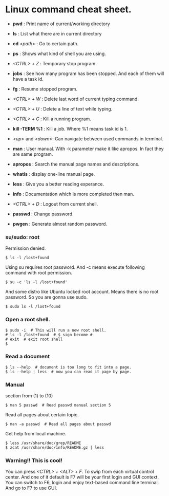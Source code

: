 # Linux command cheat sheet.

- **pwd** : Print name of current/working directory
- **ls** : List what there are in current directory
- **cd** \<*path*\> : Go to certain path.
- **ps** : Shows what kind of shell you are using.

- *\<CTRL\> + Z* : Temporary stop program
- **jobs** : See how many program has been stopped. And each of them will have a task id.
- **fg** : Resume stopped program.
- *\<CTRL\> + W* : Delete last word of current typing command.
- *\<CTRL\> + U* : Delete a line of text while typing.
- *\<CTRL\> + C* : Kill a running program.
- **kill -TERM %1** : Kill a job. Where %1 means task id is 1.

- *\<up\>* and *\<down\>*: Can navigate between used commands in terminal.

- **man** : User manual. With -k parameter make it like apropos.
In fact they are same program.
- **apropos** : Search the manual page names and descriptions.
- **whatis** : display one-line manual page.
- **less** : Give you a better reading experance.
- **info** : Documentation which is more completed then man.

- *\<CTRL\> + D* : Logout from current shell.
- **passwd** : Change password.
- **pwgen** : Generate almost random password.

### su/sudo: root

Permission denied.

```
$ ls -l /lost+found

```

Using su requires root password.
And -c means execute following command with root permission.
```
$ su -c 'ls -l /lost+found'
```

And some distro like Ubuntu locked root account. Means there is no root password. So you are gonna use sudo.

```
$ sudo ls -l /lost+found
```

### Open a root shell.

```
$ sudo -i  # This will run a new root shell.
# ls -l /lost+found  # $ sign become #
# exit  # exit root shell
$
```

### Read a document

```
$ ls --help  # document is too long to fit into a page.
$ ls --help | less  # now you can read it page by page.
```

### Manual

section from (1) to (10)

```
$ man 5 passwd  # Read passwd manual section 5
```

Read all pages about certain topic.
```
$ man -a passwd  # Read all pages about passwd
```

Get help from local machine.
```
$ less /usr/share/doc/grep/README
$ zcat /usr/share/doc/info/README.gz | less
```

### Warning!! This is cool!
You can press *\<CTRL\> + \<ALT\> + F*. To swip from each virtual control center.
And one of it default is F7 will be your first login and GUI context.
You can switch to F6, login and enjoy text-based command line terminal. And go to F7 to use GUI.
